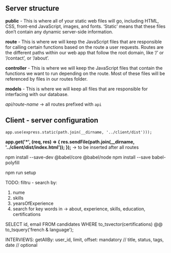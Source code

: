 ## Server structure

**public** - This is where all of your static web files will go, including HTML, CSS, front-end JavaScript, images, and fonts. ‘Static’ means that these files don’t contain any dynamic server-side information.

**route** - This is where we will keep the JavaScript files that are responsible for calling certain functions based on the route a user requests. Routes are the different paths within our web app that follow the root domain, like ‘/’ or ‘/contact’, or ‘/about’.

**controller** - This is where we will keep the JavaScript files that contain the functions we want to run depending on the route. Most of these files will be referenced by files in our routes folder.

**models** - This is where we will keep all files that are responsible for interfacing with our database.

_api/route-name_ -> all routes prefixed with `api`

## Client - server configuration

`app.use(express.static(path.join(__dirname, '../client/dist')));`

**app.get('\*', (req, res) => {
res.sendFile(path.join(\_\_dirname, '../client/dist/index.html'));
});** -> to be inserted after all routes

 npm install --save-dev @babel/core @babel/node
 npm install --save babel-polyfill

npm run setup

TODO:
filtru - search by:

1. nume
2. skills
3. yearsOfExperience
4. search for key words in -> about, experience, skills, education, certifications

SELECT id, email FROM candidates WHERE to_tsvector(certifications) @@ to_tsquery('french & language');



INTERVIEWS:
getAllBy: user_id, limit, offset: mandatory // title, status, tags, date // optional